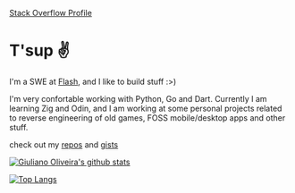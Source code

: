 [Stack Overflow Profile](https://stackoverflow.com/users/5133524/giuliano-macedo?tab=profile)

# T'sup ✌️

I'm a SWE at [Flash](https://flashapp.com.br), and I like to build stuff :>)

I'm very confortable working with Python, Go and Dart.
Currently I am learning Zig and Odin, and I am working at some personal projects related to reverse engineering of old games, FOSS mobile/desktop apps and other stuff.

check out my [repos](https://github.com/giuliano-macedo?tab=repositories) and [gists](https://gist.github.com/giuliano-macedo)

[![Giuliano Oliveira's github stats](https://github-readme-stats.vercel.app/api?username=giuliano-macedo&show_icons=true&theme=dark)](https://github.com/anuraghazra/github-readme-stats)

[![Top Langs](https://github-readme-stats.vercel.app/api/top-langs/?username=giuliano-macedo&layout=compact&hide=Jupyter%20Notebook&theme=dark)](https://github.com/anuraghazra/github-readme-stats)
